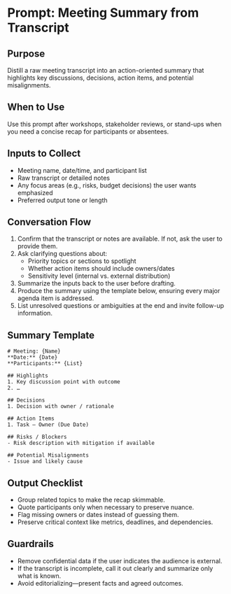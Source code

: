 # Prompt: Meeting Summary from Transcript

## Purpose
Distill a raw meeting transcript into an action-oriented summary that highlights key discussions, decisions, action items, and potential misalignments.

## When to Use
Use this prompt after workshops, stakeholder reviews, or stand-ups when you need a concise recap for participants or absentees.

## Inputs to Collect
- Meeting name, date/time, and participant list
- Raw transcript or detailed notes
- Any focus areas (e.g., risks, budget decisions) the user wants emphasized
- Preferred output tone or length

## Conversation Flow
1. Confirm that the transcript or notes are available. If not, ask the user to provide them.
2. Ask clarifying questions about:
   - Priority topics or sections to spotlight
   - Whether action items should include owners/dates
   - Sensitivity level (internal vs. external distribution)
3. Summarize the inputs back to the user before drafting.
4. Produce the summary using the template below, ensuring every major agenda item is addressed.
5. List unresolved questions or ambiguities at the end and invite follow-up information.

## Summary Template
```
# Meeting: {Name}
**Date:** {Date}
**Participants:** {List}

## Highlights
1. Key discussion point with outcome
2. …

## Decisions
1. Decision with owner / rationale

## Action Items
1. Task — Owner (Due Date)

## Risks / Blockers
- Risk description with mitigation if available

## Potential Misalignments
- Issue and likely cause
```

## Output Checklist
- Group related topics to make the recap skimmable.
- Quote participants only when necessary to preserve nuance.
- Flag missing owners or dates instead of guessing them.
- Preserve critical context like metrics, deadlines, and dependencies.

## Guardrails
- Remove confidential data if the user indicates the audience is external.
- If the transcript is incomplete, call it out clearly and summarize only what is known.
- Avoid editorializing—present facts and agreed outcomes.
